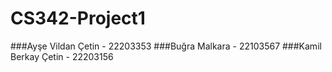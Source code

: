 # CS342-Project1
###Ayşe Vildan Çetin - 22203353
###Buğra Malkara - 22103567
###Kamil Berkay Çetin - 22203156
